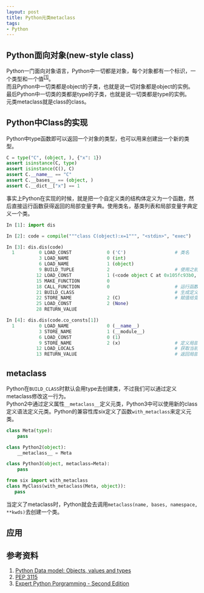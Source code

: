 ```yaml
---
layout: post
title: Python元类metaclass
tags:
- Python
---
```


## Python面向对象(new-style class)

Python一门面向对象语言，Python中一切都是对象，每个对象都有一个标识，一个类型和一个值<sup>[[1]][Python Data model: Objects, values and types]</sup>。  
而且Python中一切类都是object的子类，也就是说一切对象都是object的实例。  
最后Python中一切类的类都是type的子类，也就是说一切类都是type的实例。  
元类metaclass就是class的class。  

## Python中Class的实现

Python中type函数即可以返回一个对象的类型，也可以用来创建出一个新的类型。

```python
C = type("C", (object, ), {"x": 1})
assert isinstance(C, type)
assert isinstance(C(), C)
assert C.__name__ == "C"
assert C.__bases__ == (object, )
assert C.__dict__["x"] == 1
```

事实上Python在实现的时候，就是把一个自定义类的结构体定义为一个函数，然后直接运行函数获得返回的局部变量字典。使用类名，基类列表和局部变量字典定义一个类。

```python
In [1]: import dis

In [2]: code = compile("""class C(object):x=1""", "<stdin>", "exec")

In [3]: dis.dis(code)
  1         0 LOAD_CONST             0 ('C')                  # 类名
            3 LOAD_NAME              0 (int)
            6 LOAD_NAME              1 (object)
            9 BUILD_TUPLE            2                        # 使用之前压入的两个类型构造基类列表
           12 LOAD_CONST             1 (<code object C at 0x105fc93b0, file "<stdin>", line 1>)
           15 MAKE_FUNCTION          0
           18 CALL_FUNCTION          0                        # 运行函数获得属性字典
           21 BUILD_CLASS                                     # 生成定义的类
           22 STORE_NAME             2 (C)                    # 赋值给变量C
           25 LOAD_CONST             2 (None)
           28 RETURN_VALUE

In [4]: dis.dis(code.co_consts[1])
  1         0 LOAD_NAME              0 (__name__)
            3 STORE_NAME             1 (__module__)
            6 LOAD_CONST             0 (1)
            9 STORE_NAME             2 (x)                    # 定义局部变量x
           12 LOAD_LOCALS                                     # 获取当前函数的局部变量字典
           13 RETURN_VALUE                                    # 返回局部变量字典
```

## metaclass

Python在`BUILD_CLASS`时默认会用type去创建类，不过我们可以通过定义metaclass修改这一行为。  
Python2中通过定义属性`__metaclass__`定义元类，Python3中可以使用新的class定义语法定义元类。Python的兼容性库six定义了函数`with_metaclass`来定义元类。  

```python
class Meta(type):
    pass

class Python2(object):
    __metaclass__ = Meta

class Python3(object, metaclass=Meta):
    pass

from six import with_metaclass
class MyClass(with_metaclass(Meta, object)):
   pass
```

当定义了metaclass时，Python就会去调用`metaclass(name, bases, namespace, **kwds)`去创建一个类。

## 应用



## 参考资料
1. [Python Data model: Objects, values and types]
2. [PEP 3115]
3. [Expert Python Porgramming - Second Edition]

[Python Data model: Objects, values and types]: https://docs.python.org/3/reference/datamodel.html#objects-values-and-types
[PEP 3115]: https://www.python.org/dev/peps/pep-3115/
[Expert Python Porgramming - Second Edition]: https://book.douban.com/subject/26791781/
